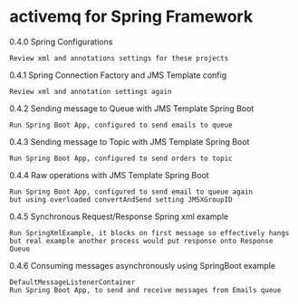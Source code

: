 # activemq for Spring Framework

0.4.0 Spring Configurations

    Review xml and annotations settings for these projects

0.4.1 Spring Connection Factory and JMS Template config

    Review xml and annotation settings again

0.4.2 Sending message to Queue with JMS Template Spring Boot

    Run Spring Boot App, configured to send emails to queue

0.4.3 Sending message to Topic with JMS Template Spring Boot

    Run Spring Boot App, configured to send orders to topic
    
0.4.4 Raw operations with JMS Template Spring Boot

    Run Spring Boot App, configured to send email to queue again
    but using overloaded convertAndSend setting JMSXGroupID

0.4.5 Synchronous Request/Response Spring xml example

    Run SpringXmlExample, it blocks on first message so effectively hangs
    but real example another process would put response onto Response Queue

0.4.6 Consuming messages asynchronously using SpringBoot example

    DefaultMessageListenerContainer
    Run Spring Boot App, to send and receive messages from Emails queue
 
 

